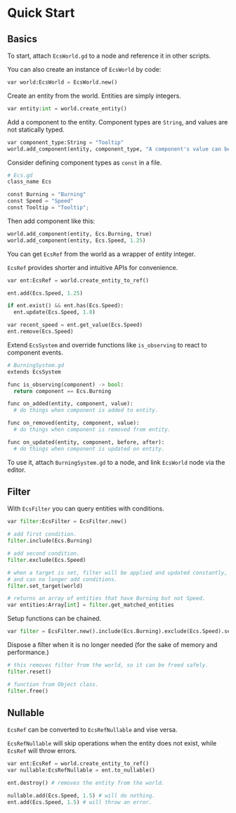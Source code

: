 # Quick Start
## Basics

To start, attach `EcsWorld.gd` to a node and reference it in other scripts.

You can also create an instance of `EcsWorld` by code:
```python
var world:EcsWorld = EcsWorld.new()
```

Create an entity from the world. Entities are simply integers.
```python
var entity:int = world.create_entity()
```

Add a component to the entity. Component types are `String`, and values are not statically typed.
```python
var component_type:String = "Tooltip"
world.add_component(entity, component_type, "A component's value can be any type.")
```

Consider defining component types as `const` in a file.
```python
# Ecs.gd
class_name Ecs

const Burning = "Burning"
const Speed = "Speed"
const Tooltip = "Tooltip";
```
Then add component like this:
```python
world.add_component(entity, Ecs.Burning, true)
world.add_component(entity, Ecs.Speed, 1.25)
```
You can get `EcsRef` from the world as a wrapper of entity integer.

`EcsRef` provides shorter and intuitive APIs for convenience.
```python
var ent:EcsRef = world.create_entity_to_ref()

ent.add(Ecs.Speed, 1.25)

if ent.exist() && ent.has(Ecs.Speed):
  ent.update(Ecs.Speed, 1.8)

var recent_speed = ent.get_value(Ecs.Speed) 
ent.remove(Ecs.Speed)
```

Extend `EcsSystem` and override functions like `is_observing` to react to component events. 
```python
# BurningSystem.gd
extends EcsSystem

func is_observing(component) -> bool:
  return component == Ecs.Burning

func on_added(entity, component, value):
  # do things when component is added to entity.

func on_removed(entity, component, value):
  # do things when component is removed from entity.

func on_updated(entity, component, before, after):
  # do things when component is updated on entity.

```
To use it, attach `BurningSystem.gd` to a node, and link `EcsWorld` node via the editor.


## Filter
With `EcsFilter` you can query entities with conditions.
```python
var filter:EcsFilter = EcsFilter.new()

# add first condition.
filter.include(Ecs.Burning)

# add second condition.
filter.exclude(Ecs.Speed)

# when a target is set, filter will be applied and updated constantly,
# and can no longer add conditions.
filter.set_target(world)

# returns an array of entities that have Burning but not Speed.
var entities:Array[int] = filter.get_matched_entities
```

Setup functions can be chained.
```python
var filter = EcsFilter.new().include(Ecs.Burning).exclude(Ecs.Speed).set_target(world)
```

Dispose a filter when it is no longer needed (for the sake of memory and performance.)
```python
# this removes filter from the world, so it can be freed safely.
filter.reset()

# function from Object class.
filter.free()
```
## Nullable
`EcsRef` can be converted to `EcsRefNullable` and vise versa.

`EcsRefNullable` will skip operations when the entity does not exist, while `EcsRef` will throw errors.
```python
var ent:EcsRef = world.create_entity_to_ref()
var nullable:EcsRefNullable = ent.to_nullable()

ent.destroy() # removes the entity from the world.

nullable.add(Ecs.Speed, 1.5) # will do nothing.
ent.add(Ecs.Speed, 1.5) # will throw an error.
```
